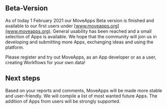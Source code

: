 ## Beta-Version
As of today 1 February 2021 our MoveApps Beta version is finished and available to our first users under [www.moveapps.org](www.moveapps.org). General usability has been reached and a small selection of Apps is available. We hope that the community will join us in developing and submitting more Apps, exchanging ideas and using the platform.

Please register and try out MoveApps, as an App developer or as a user, creating Workflows for your own data!

## Next steps
Based on your reports and comments, MoveApps will be made more stable and user-friendly. We will compile a list of most wanted future Apps. The addition of Apps from users will be strongly supported.